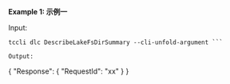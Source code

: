 **Example 1: 示例一**



Input: 

```
tccli dlc DescribeLakeFsDirSummary --cli-unfold-argument ```

Output: 
```
{
    "Response": {
        "RequestId": "xx"
    }
}
```

